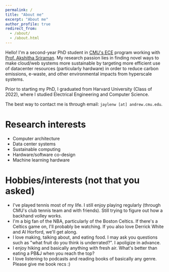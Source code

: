 ```yaml
---
permalink: /
title: "About me"
excerpt: "About me"
author_profile: true
redirect_from: 
  - /about/
  - /about.html
---
```


Hello! I'm a second-year PhD student in [CMU's ECE](https://www.ece.cmu.edu/) program working with [Prof. Akshitha Sriraman](https://akshithasriraman.eecs.umich.edu/). My research passion lies in finding novel ways to make cloud/web systems more sustainable by targeting more efficient use of datacenter resources (particularly hardware) in order to reduce carbon emissions, e-waste, and other environmental impacts from hyperscale systems.

Prior to starting my PhD, I graduated from Harvard University (Class of 2022), where I studied Electrical Engineering and Computer Science.

The best way to contact me is through email: `jaylenw [at] andrew.cmu.edu`.

Research interests
======
* Computer architecture
* Data center systems
* Sustainable computing
* Hardware/software co-design
* Machine learning hardware

Hobbies/interests (not that you asked)
======
* I've played tennis most of my life. I still enjoy playing regularly (through CMU's club tennis team and with friends). Still trying to figure out how a backhand volley works.
* I'm a big fan of the NBA, particularly of the Boston Celtics. If there's a Celtics game on, I'll probably be watching. If you also love Derrick White and Al Horford, we'll get along.
* I love making, talking about, and eating food. I may ask you questions such as "what fruit do you think is underrated?". I apoligize in advance.
* I enjoy hiking and basically anything with fresh air. What's better than eating a PB&J when you reach the top?
* I love listening to podcasts and reading books of basically any genre. Please give me book recs :)
